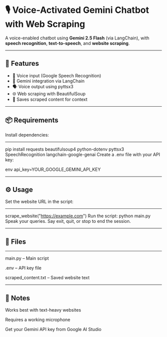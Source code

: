 # 🎙️ Voice-Activated Gemini Chatbot with Web Scraping

A voice-enabled chatbot using **Gemini 2.5 Flash** (via LangChain), with **speech recognition**, **text-to-speech**, and **website scraping**.

---

## 🚀 Features

- 🎤 Voice input (Google Speech Recognition)  
- 🧠 Gemini integration via LangChain  
- 🗣️ Voice output using pyttsx3  
- 🌐 Web scraping with BeautifulSoup  
- 💾 Saves scraped content for context  

---

## 📦 Requirements

Install dependencies:

---
pip install requests beautifulsoup4 python-dotenv pyttsx3 SpeechRecognition langchain-google-genai
Create a .env file with your API key:

env
api_key=YOUR_GOOGLE_GEMINI_API_KEY

---
## ⚙️ Usage
Set the website URL in the script:

---
scrape_website("https://example.com")
Run the script:
python main.py
Speak your queries. Say exit, quit, or stop to end the session.

---
## 📄 Files
---
main.py – Main script

.env – API key file

scraped_content.txt – Saved website text

---
## 📌 Notes
Works best with text-heavy websites

Requires a working microphone

Get your Gemini API key from Google AI Studio
